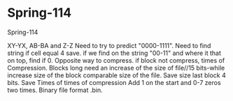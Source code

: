 # Spring-114
Spring-114

XY-YX, AB-BA and Z-Z Need to try to predict "0000-1111". Need to find string if cell equal 4 save. if we find on the string "00-11" and where it that on top, find if 0. Opposite way to compress. if block not compress, times of Compression. Blocks long need an increase of the size of file//15 bits-while increase size of the block comparable size of the file. Save size last block 4 bits. Save Times of times of compression Add 1 on the start and 0-7 zeros two times. Binary file format .bin.


